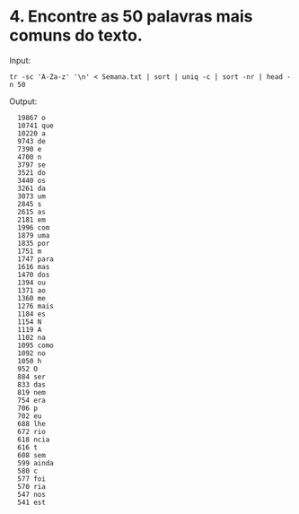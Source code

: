 # 4. Encontre as 50 palavras mais comuns do texto.

Input:


    tr -sc 'A-Za-z' '\n' < Semana.txt | sort | uniq -c | sort -nr | head -n 50

Output: 


      19867 o
      10741 que
      10220 a
      9743 de
      7390 e
      4700 n
      3797 se
      3521 do
      3440 os
      3261 da
      3073 um
      2845 s
      2615 as
      2181 em
      1996 com
      1879 uma
      1835 por
      1751 m
      1747 para
      1616 mas
      1470 dos
      1394 ou
      1371 ao
      1360 me
      1276 mais
      1184 es
      1154 N
      1119 A
      1102 na
      1095 como
      1092 no
      1050 h
      952 O
      884 ser
      833 das
      819 nem
      754 era
      706 p
      702 eu
      688 lhe
      672 rio
      618 ncia
      616 t
      608 sem
      599 ainda
      580 c
      577 foi
      570 ria
      547 nos
      541 est
